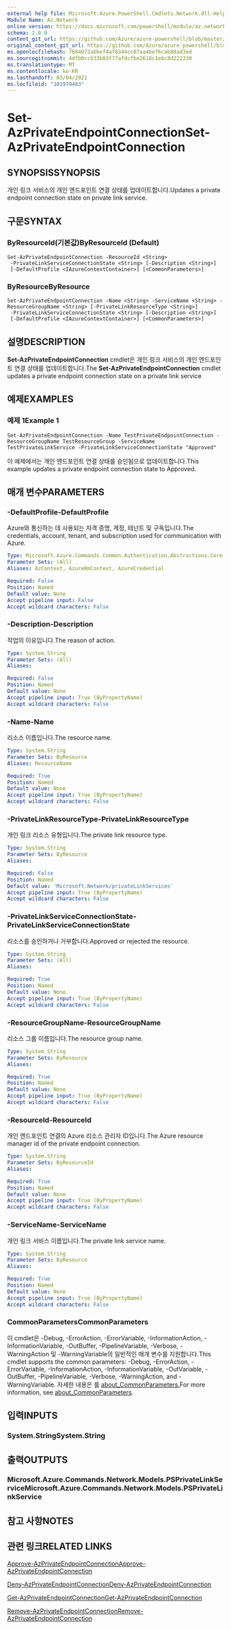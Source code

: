 ```yaml
---
external help file: Microsoft.Azure.PowerShell.Cmdlets.Network.dll-Help.xml
Module Name: Az.Network
online version: https://docs.microsoft.com/powershell/module/az.network/set-azprivateendpointconnection
schema: 2.0.0
content_git_url: https://github.com/Azure/azure-powershell/blob/master/src/Network/Network/help/Set-AzPrivateEndpointConnection.md
original_content_git_url: https://github.com/Azure/azure-powershell/blob/master/src/Network/Network/help/Set-AzPrivateEndpointConnection.md
ms.openlocfilehash: 7684072abbef4af8344cc07aa4bef6cab88ad3ed
ms.sourcegitcommit: 4dfb0cc533b83f77afdcfbe2618c1e6c8d221330
ms.translationtype: MT
ms.contentlocale: ko-KR
ms.lasthandoff: 03/04/2021
ms.locfileid: "101979483"
---
```

# <span data-ttu-id="c5111-101">Set-AzPrivateEndpointConnection</span><span class="sxs-lookup"><span data-stu-id="c5111-101">Set-AzPrivateEndpointConnection</span></span>

## <span data-ttu-id="c5111-102">SYNOPSIS</span><span class="sxs-lookup"><span data-stu-id="c5111-102">SYNOPSIS</span></span>
<span data-ttu-id="c5111-103">개인 링크 서비스의 개인 엔드포인트 연결 상태를 업데이트합니다.</span><span class="sxs-lookup"><span data-stu-id="c5111-103">Updates a private endpoint connection state on private link service.</span></span>

## <span data-ttu-id="c5111-104">구문</span><span class="sxs-lookup"><span data-stu-id="c5111-104">SYNTAX</span></span>

### <span data-ttu-id="c5111-105">ByResourceId(기본값)</span><span class="sxs-lookup"><span data-stu-id="c5111-105">ByResourceId (Default)</span></span>
```
Set-AzPrivateEndpointConnection -ResourceId <String>
 -PrivateLinkServiceConnectionState <String> [-Description <String>]
 [-DefaultProfile <IAzureContextContainer>] [<CommonParameters>]
```

### <span data-ttu-id="c5111-106">ByResource</span><span class="sxs-lookup"><span data-stu-id="c5111-106">ByResource</span></span>
```
Set-AzPrivateEndpointConnection -Name <String> -ServiceName <String> -ResourceGroupName <String> [-PrivateLinkResourceType <String>]
 -PrivateLinkServiceConnectionState <String> [-Description <String>]
 [-DefaultProfile <IAzureContextContainer>] [<CommonParameters>]
```

## <span data-ttu-id="c5111-107">설명</span><span class="sxs-lookup"><span data-stu-id="c5111-107">DESCRIPTION</span></span>
<span data-ttu-id="c5111-108">**Set-AzPrivateEndpointConnection** cmdlet은 개인 링크 서비스의 개인 엔드포인트 연결 상태를 업데이트합니다.</span><span class="sxs-lookup"><span data-stu-id="c5111-108">The **Set-AzPrivateEndpointConnection** cmdlet updates a private endpoint connection state on a private link service</span></span>

## <span data-ttu-id="c5111-109">예제</span><span class="sxs-lookup"><span data-stu-id="c5111-109">EXAMPLES</span></span>

### <span data-ttu-id="c5111-110">예제 1</span><span class="sxs-lookup"><span data-stu-id="c5111-110">Example 1</span></span>
```
Set-AzPrivateEndpointConnection -Name TestPrivateEndpointConnection -ResourceGroupName TestResourceGroup -ServiceName TestPrivateLinkService -PrivateLinkServiceConnectionState "Approved"
```

<span data-ttu-id="c5111-111">이 예제에서는 개인 엔드포인트 연결 상태를 승인됨으로 업데이트합니다.</span><span class="sxs-lookup"><span data-stu-id="c5111-111">This example updates a private endpoint connection state to Approved.</span></span>

## <span data-ttu-id="c5111-112">매개 변수</span><span class="sxs-lookup"><span data-stu-id="c5111-112">PARAMETERS</span></span>

### <span data-ttu-id="c5111-113">-DefaultProfile</span><span class="sxs-lookup"><span data-stu-id="c5111-113">-DefaultProfile</span></span>
<span data-ttu-id="c5111-114">Azure와 통신하는 데 사용되는 자격 증명, 계정, 테넌트 및 구독입니다.</span><span class="sxs-lookup"><span data-stu-id="c5111-114">The credentials, account, tenant, and subscription used for communication with Azure.</span></span>

```yaml
Type: Microsoft.Azure.Commands.Common.Authentication.Abstractions.Core.IAzureContextContainer
Parameter Sets: (All)
Aliases: AzContext, AzureRmContext, AzureCredential

Required: False
Position: Named
Default value: None
Accept pipeline input: False
Accept wildcard characters: False
```

### <span data-ttu-id="c5111-115">-Description</span><span class="sxs-lookup"><span data-stu-id="c5111-115">-Description</span></span>
<span data-ttu-id="c5111-116">작업의 이유입니다.</span><span class="sxs-lookup"><span data-stu-id="c5111-116">The reason of action.</span></span>

```yaml
Type: System.String
Parameter Sets: (All)
Aliases:

Required: False
Position: Named
Default value: None
Accept pipeline input: True (ByPropertyName)
Accept wildcard characters: False
```

### <span data-ttu-id="c5111-117">-Name</span><span class="sxs-lookup"><span data-stu-id="c5111-117">-Name</span></span>
<span data-ttu-id="c5111-118">리소스 이름입니다.</span><span class="sxs-lookup"><span data-stu-id="c5111-118">The resource name.</span></span>

```yaml
Type: System.String
Parameter Sets: ByResource
Aliases: ResourceName

Required: True
Position: Named
Default value: None
Accept pipeline input: True (ByPropertyName)
Accept wildcard characters: False
```

### <span data-ttu-id="c5111-119">-PrivateLinkResourceType</span><span class="sxs-lookup"><span data-stu-id="c5111-119">-PrivateLinkResourceType</span></span>
<span data-ttu-id="c5111-120">개인 링크 리소스 유형입니다.</span><span class="sxs-lookup"><span data-stu-id="c5111-120">The private link resource type.</span></span>

```yaml
Type: System.String
Parameter Sets: ByResource
Aliases:

Required: False
Position: Named
Default value: 'Microsoft.Network/privateLinkServices'
Accept pipeline input: True (ByPropertyName)
Accept wildcard characters: False
```

### <span data-ttu-id="c5111-121">-PrivateLinkServiceConnectionState</span><span class="sxs-lookup"><span data-stu-id="c5111-121">-PrivateLinkServiceConnectionState</span></span>
<span data-ttu-id="c5111-122">리소스를 승인하거나 거부합니다.</span><span class="sxs-lookup"><span data-stu-id="c5111-122">Approved or rejected the resource.</span></span>

```yaml
Type: System.String
Parameter Sets: (All)
Aliases:

Required: True
Position: Named
Default value: None
Accept pipeline input: True (ByPropertyName)
Accept wildcard characters: False
```

### <span data-ttu-id="c5111-123">-ResourceGroupName</span><span class="sxs-lookup"><span data-stu-id="c5111-123">-ResourceGroupName</span></span>
<span data-ttu-id="c5111-124">리소스 그룹 이름입니다.</span><span class="sxs-lookup"><span data-stu-id="c5111-124">The resource group name.</span></span>

```yaml
Type: System.String
Parameter Sets: ByResource
Aliases:

Required: True
Position: Named
Default value: None
Accept pipeline input: True (ByPropertyName)
Accept wildcard characters: False
```

### <span data-ttu-id="c5111-125">-ResourceId</span><span class="sxs-lookup"><span data-stu-id="c5111-125">-ResourceId</span></span>
<span data-ttu-id="c5111-126">개인 엔드포인트 연결의 Azure 리소스 관리자 ID입니다.</span><span class="sxs-lookup"><span data-stu-id="c5111-126">The Azure resource manager id of the private endpoint connection.</span></span>

```yaml
Type: System.String
Parameter Sets: ByResourceId
Aliases:

Required: True
Position: Named
Default value: None
Accept pipeline input: True (ByPropertyName)
Accept wildcard characters: False
```

### <span data-ttu-id="c5111-127">-ServiceName</span><span class="sxs-lookup"><span data-stu-id="c5111-127">-ServiceName</span></span>
<span data-ttu-id="c5111-128">개인 링크 서비스 이름입니다.</span><span class="sxs-lookup"><span data-stu-id="c5111-128">The private link service name.</span></span>

```yaml
Type: System.String
Parameter Sets: ByResource
Aliases:

Required: True
Position: Named
Default value: None
Accept pipeline input: True (ByPropertyName)
Accept wildcard characters: False
```

### <span data-ttu-id="c5111-129">CommonParameters</span><span class="sxs-lookup"><span data-stu-id="c5111-129">CommonParameters</span></span>
<span data-ttu-id="c5111-130">이 cmdlet은 -Debug, -ErrorAction, -ErrorVariable, -InformationAction, -InformationVariable, -OutBuffer, -PipelineVariable, -Verbose, -WarningAction 및 -WarningVariable의 일반적인 매개 변수를 지원합니다.</span><span class="sxs-lookup"><span data-stu-id="c5111-130">This cmdlet supports the common parameters: -Debug, -ErrorAction, -ErrorVariable, -InformationAction, -InformationVariable, -OutVariable, -OutBuffer, -PipelineVariable, -Verbose, -WarningAction, and -WarningVariable.</span></span> <span data-ttu-id="c5111-131">자세한 내용은 를 [about_CommonParameters.](http://go.microsoft.com/fwlink/?LinkID=113216)</span><span class="sxs-lookup"><span data-stu-id="c5111-131">For more information, see [about_CommonParameters](http://go.microsoft.com/fwlink/?LinkID=113216).</span></span>

## <span data-ttu-id="c5111-132">입력</span><span class="sxs-lookup"><span data-stu-id="c5111-132">INPUTS</span></span>

### <span data-ttu-id="c5111-133">System.String</span><span class="sxs-lookup"><span data-stu-id="c5111-133">System.String</span></span>

## <span data-ttu-id="c5111-134">출력</span><span class="sxs-lookup"><span data-stu-id="c5111-134">OUTPUTS</span></span>

### <span data-ttu-id="c5111-135">Microsoft.Azure.Commands.Network.Models.PSPrivateLinkService</span><span class="sxs-lookup"><span data-stu-id="c5111-135">Microsoft.Azure.Commands.Network.Models.PSPrivateLinkService</span></span>

## <span data-ttu-id="c5111-136">참고 사항</span><span class="sxs-lookup"><span data-stu-id="c5111-136">NOTES</span></span>

## <span data-ttu-id="c5111-137">관련 링크</span><span class="sxs-lookup"><span data-stu-id="c5111-137">RELATED LINKS</span></span>

[<span data-ttu-id="c5111-138">Approve-AzPrivateEndpointConnection</span><span class="sxs-lookup"><span data-stu-id="c5111-138">Approve-AzPrivateEndpointConnection</span></span>](./Approve-AzPrivateEndpointConnection.md)

[<span data-ttu-id="c5111-139">Deny-AzPrivateEndpointConnection</span><span class="sxs-lookup"><span data-stu-id="c5111-139">Deny-AzPrivateEndpointConnection</span></span>](./Deny-AzPrivateEndpointConnection.md)

[<span data-ttu-id="c5111-140">Get-AzPrivateEndpointConnection</span><span class="sxs-lookup"><span data-stu-id="c5111-140">Get-AzPrivateEndpointConnection</span></span>](./Get-AzPrivateEndpointConnection.md)

[<span data-ttu-id="c5111-141">Remove-AzPrivateEndpointConnection</span><span class="sxs-lookup"><span data-stu-id="c5111-141">Remove-AzPrivateEndpointConnection</span></span>](./Remove-AzPrivateEndpointConnection.md)